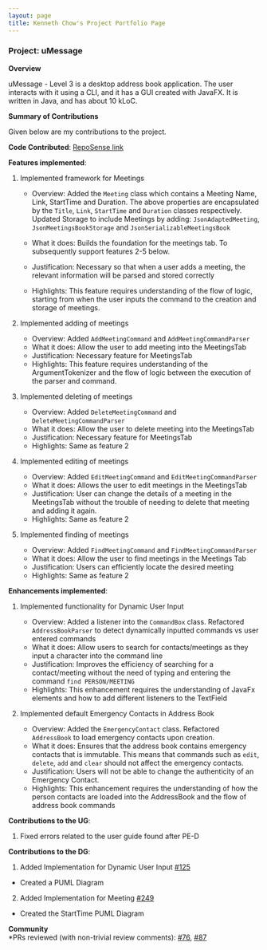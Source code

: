 ```yaml
---
layout: page
title: Kenneth Chow's Project Portfolio Page
---
```


### Project: uMessage

**Overview**

uMessage - Level 3 is a desktop address book application. The user interacts with it using a CLI,
and it has a GUI created with JavaFX. It is written in Java, and has about 10 kLoC.


**Summary of Contributions**

Given below are my contributions to the project.

**Code Contributed**: [RepoSense link](https://nus-cs2103-ay2122s2.github.io/tp-dashboard/?search=reignnz&sort=groupTitle&sortWithin=title&timeframe=commit&mergegroup=&groupSelect=groupByRepos&breakdown=true&checkedFileTypes=docs~functional-code~test-code~other&since=2022-02-18)

**Features implemented**: 
1. Implemented framework for Meetings 
   - Overview: Added the `Meeting` class which contains a Meeting Name, Link, StartTime and Duration. 
   The above properties are encapsulated by the `Title`, `Link`, `StartTime` and `Duration` classes respectively. 
   Updated Storage to include Meetings by adding: `JsonAdaptedMeeting`, `JsonMeetingsBookStorage` 
   and `JsonSerializableMeetingsBook`

   - What it does: Builds the foundation for the meetings tab. To subsequently support features 2-5 below. 
   - Justification: Necessary so that when a user adds a meeting, the relevant information will be parsed and stored
   correctly
   - Highlights: This feature requires understanding of the flow of logic, starting from when the user inputs the
   command to the creation and storage of meetings. 
   

2. Implemented adding of meetings 
   - Overview: Added `AddMeetingCommand` and `AddMeetingCommandParser`
   - What it does: Allow the user to add meeting into the MeetingsTab
   - Justification: Necessary feature for MeetingsTab
   - Highlights: This feature requires understanding of the ArgumentTokenizer 
     and the flow of logic between the execution of the parser and command.


3. Implemented deleting of meetings
   - Overview: Added `DeleteMeetingCommand` and `DeleteMeetingCommandParser`
   - What it does: Allow the user to delete meeting into the MeetingsTab
   - Justification: Necessary feature for MeetingsTab
   - Highlights: Same as feature 2
   

4. Implemented editing of meetings
   - Overview: Added `EditMeetingCommand` and `EditMeetingCommandParser`
   - What it does: Allows the user to edit meetings in the MeetingsTab
   - Justification: User can change the details of a meeting in the MeetingsTab
     without the trouble of needing to delete that meeting and adding it again. 
   - Highlights: Same as feature 2
   

5. Implemented finding of meetings
   - Overview: Added `FindMeetingCommand` and `FindMeetingCommandParser`
   - What it does: Allow the user to find meetings in the Meetings Tab
   - Justification: Users can efficiently locate the desired meeting
   - Highlights: Same as feature 2

**Enhancements implemented**:
1. Implemented functionality for Dynamic User Input
   - Overview: Added a listener into the `CommandBox` class. Refactored `AddressBookParser` to detect dynamically inputted commands vs 
     user entered commands
   - What it does: Allow users to search for contacts/meetings as they input a character into the command line
   - Justification: Improves the efficiency of searching for a contact/meeting without the need of typing and entering
     the command `find PERSON/MEETING`
   - Highlights: This enhancement requires the understanding of JavaFx elements and how to add different listeners to 
     the TextField 

2. Implemented default Emergency Contacts in Address Book 
   - Overview: Added the `EmergencyContact` class. Refactored `AddressBook` to load emergency contacts upon creation. 
   - What it does: Ensures that the address book contains emergency contacts that is immutable. This means that 
     commands such as `edit`, `delete`, `add` and `clear` should not affect the emergency contacts.
   - Justification: Users will not be able to change the authenticity of an Emergency Contact.
   - Highlights: This enhancement requires the understanding of how the person contacts are loaded into the AddressBook
     and the flow of address book commands 


**Contributions to the UG**:
1. Fixed errors related to the user guide found after PE-D

**Contributions to the DG**:
1. Added Implementation for Dynamic User Input [#125](https://github.com/AY2122S2-CS2103-W16-2/tp/pull/125)

- Created a PUML Diagram 

2. Added Implementation for Meeting [#249](https://github.com/AY2122S2-CS2103-W16-2/tp/pull/249)

- Created the StartTime PUML Diagram

**Community**  
   *PRs reviewed (with non-trivial review comments): 
   [\#76](https://github.com/AY2122S2-CS2103-W16-2/tp/pull/76),
   [\#87](https://github.com/AY2122S2-CS2103-W16-2/tp/pull/87)
